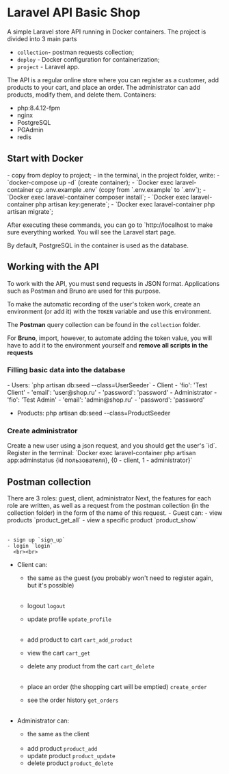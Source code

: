 <h1>Laravel API Basic Shop</h1>

A simple Laravel store API running in Docker containers. The project is divided into 3 main parts
- `collection`- postman requests collection;
- `deploy` - Docker configuration for containerization;
- `project` - Laravel app.
  
The API is a regular online store where you can register as a customer, add products to your cart, and place an order.
  The administrator can add products, modify them, and delete them.
Containers:
- php:8.4.12-fpm
- nginx
- PostgreSQL
- PGAdmin
- redis

<h2>Start with Docker</h2>
- copy from deploy to project;
- in the terminal, in the project folder, write:
    - `docker-compose up -d` (create container);
    - `Docker exec laravel-container cp .env.example .env` (copy from `.env.example` to `.env`);
    - `Docker exec laravel-container composer install`;
    - `Docker exec laravel-container php artisan key:generate`;
    - `Docker exec laravel-container php artisan migrate`;

  After executing these commands, you can go to `http://localhost to make sure everything worked. You will see the Laravel start page.

By default, PostgreSQL in the container is used as the database.

<h2>Working with the API</h2>
To work with the API, you must send requests in JSON format. Applications such as Postman and Bruno are used for this purpose.

To make the automatic recording of the user's token work, create an environment (or add it) with the `TOKEN` variable and use this environment.

The **Postman** query collection can be found in the `collection` folder.

For **Bruno**, import, however, to automate adding the token value, you will have to add it to the environment yourself and **remove all scripts in the requests**

<h3>Filling basic data into the database</h3>
- Users: `php artisan db:seed --class=UserSeeder`
    - Client
        - 'fio': 'Test Client'
        - 'email': 'user@shop.ru'
        - 'password': 'password'
    - Administrator
        - 'fio': 'Test Admin'
        - 'email': 'admin@shop.ru'
        - 'password': 'password'

- Products: php artisan db:seed --class=ProductSeeder

<h3>Create administrator</h3>
Create a new user using a json request, and you should get the user's `id`.
Register in the terminal:
`Docker exec laravel-container php artisan app:adminstatus {id пользователя}, {0 - client, 1 - administrator}`

<h2>Postman collection</h2>
There are 3 roles: guest, client, administrator
Next, the features for each role are written, as well as a request from the postman collection (in the collection folder) in the form of the name of this request.
- Guest can:
    - view products `product_get_all`
    - view a specific product `product_show`
      <br><br>

    - sign up `sign_up`
    - login `login`
      <br><br>

- Client can:
    - the same as the guest (you probably won't need to register again, but it's possible)
      <br><br>

    - logout `logout`
    - update profile `update_profile`
      <br><br>

    - add product to cart  `cart_add_product`
    - view the cart `cart_get`
    - delete any product from the cart `cart_delete`
      <br><br>

    - place an order (the shopping cart will be emptied) `create_order`
    - see the order history `get_orders`
      <br><br>

- Administrator can:
    - the same as the client
      <br><br>
    - add product `product_add`
    - update product `product_update`
    - delete product `product_delete`
